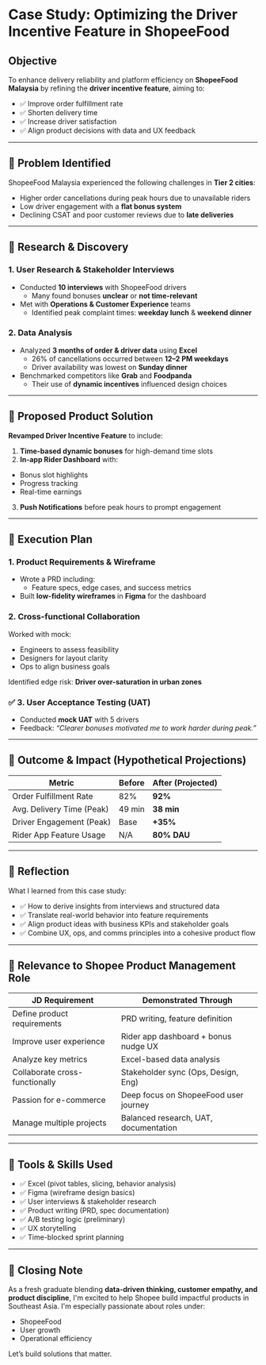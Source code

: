 #  Case Study: Optimizing the Driver Incentive Feature in ShopeeFood

##  Objective
To enhance delivery reliability and platform efficiency on **ShopeeFood Malaysia** by refining the **driver incentive feature**, aiming to:

- ✅ Improve order fulfillment rate  
- ✅ Shorten delivery time  
- ✅ Increase driver satisfaction  
- ✅ Align product decisions with data and UX feedback

---

## 📌 Problem Identified

ShopeeFood Malaysia experienced the following challenges in **Tier 2 cities**:

-  Higher order cancellations during peak hours due to unavailable riders  
-  Low driver engagement with a **flat bonus system**  
-  Declining CSAT and poor customer reviews due to **late deliveries**

---

## 📌 Research & Discovery

###  1. User Research & Stakeholder Interviews
- Conducted **10 interviews** with ShopeeFood drivers  
  - Many found bonuses **unclear** or **not time-relevant**  
- Met with **Operations & Customer Experience** teams  
  - Identified peak complaint times: **weekday lunch** & **weekend dinner**

###  2. Data Analysis
- Analyzed **3 months of order & driver data** using **Excel**  
  -  26% of cancellations occurred between **12–2 PM weekdays**  
  -  Driver availability was lowest on **Sunday dinner**  
- Benchmarked competitors like **Grab** and **Foodpanda**  
  - Their use of **dynamic incentives** influenced design choices

---

## 📌 Proposed Product Solution

**Revamped Driver Incentive Feature** to include:

1.  **Time-based dynamic bonuses** for high-demand time slots  
2.  **In-app Rider Dashboard** with:
   - Bonus slot highlights  
   - Progress tracking  
   - Real-time earnings  
3.  **Push Notifications** before peak hours to prompt engagement

---

## 📌 Execution Plan

###  1. Product Requirements & Wireframe
- Wrote a PRD including:
  - Feature specs, edge cases, and success metrics  
- Built **low-fidelity wireframes** in **Figma** for the dashboard

###  2. Cross-functional Collaboration
Worked with mock:
-  Engineers to assess feasibility  
-  Designers for layout clarity  
-  Ops to align business goals

Identified edge risk: **Driver over-saturation in urban zones**

### ✅ 3. User Acceptance Testing (UAT)
- Conducted **mock UAT** with 5 drivers  
- Feedback: *“Clearer bonuses motivated me to work harder during peak.”*

---

## 📌 Outcome & Impact (Hypothetical Projections)

| Metric                        | Before | After (Projected) |
|------------------------------|--------|-------------------|
| Order Fulfillment Rate       | 82%    | **92%**           |
| Avg. Delivery Time (Peak)    | 49 min | **38 min**        |
| Driver Engagement (Peak)     | Base   | **+35%**          |
| Rider App Feature Usage      | N/A    | **80% DAU**       |

---

## 📌 Reflection

What I learned from this case study:

- ✅ How to derive insights from interviews and structured data  
- ✅ Translate real-world behavior into feature requirements  
- ✅ Align product ideas with business KPIs and stakeholder goals  
- ✅ Combine UX, ops, and comms principles into a cohesive product flow

---

## 📌 Relevance to Shopee Product Management Role

| JD Requirement                    | Demonstrated Through                    |
|----------------------------------|-----------------------------------------|
| Define product requirements      | PRD writing, feature definition         |
| Improve user experience          | Rider app dashboard + bonus nudge UX    |
| Analyze key metrics              | Excel-based data analysis               |
| Collaborate cross-functionally   | Stakeholder sync (Ops, Design, Eng)     |
| Passion for e-commerce           | Deep focus on ShopeeFood user journey   |
| Manage multiple projects         | Balanced research, UAT, documentation   |

---

## 📌 Tools & Skills Used

- ✅ Excel (pivot tables, slicing, behavior analysis)  
- ✅ Figma (wireframe design basics)  
- ✅ User interviews & stakeholder research  
- ✅ Product writing (PRD, spec documentation)  
- ✅ A/B testing logic (preliminary)  
- ✅ UX storytelling  
- ✅ Time-blocked sprint planning

---

## 📌 Closing Note

As a fresh graduate blending **data-driven thinking, customer empathy, and product discipline**, I'm excited to help Shopee build impactful products in Southeast Asia. I'm especially passionate about roles under:

- ShopeeFood  
- User growth  
- Operational efficiency

Let’s build solutions that matter. 
